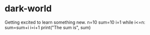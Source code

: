 # dark-world
Getting excited to learn something new.
n=10
sum=10
i=1
while i<=n:
sum=sum+i
i=i+1
print("The sum is", sum)
